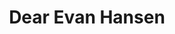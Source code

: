 ---
title: Dear Evan Hansen
poster: /assets/uploads/evan.jpg
header: ''
description: >-
  Pasek and Paul's new musical follows Evan as he searches for the things in
  life that we all need.
theater: Music Box Theatre
preview: '2016-11-14'
opening: '2016-12-04'
closing: ''
tonyaward: true
criticspick: true
trailer: 'https://www.youtube.com/watch?v=p3L5uw3ZWSw'
website: 'http://dearevanhansen.com'
tickets:
  - highlight: true
    info: 'http://www.dearevanhansenlottery.com'
    title: $42 Lottery
    type: digitalLottery
  - highlight: false
    info: >-
      A limited number of standing room tickets are available for select performances through the digital lottery.
    title: $42 Standing
    type: standing
  - highlight: false
    info: 'https://www.telecharge.com/Broadway/Dear-Evan-Hansen-Music-Box-Theatre'
    title: $49-$250
    type: regular
---